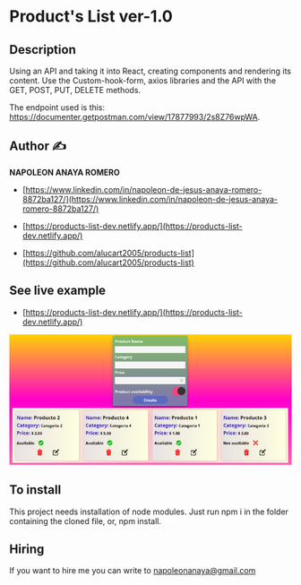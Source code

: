 # Product's List ver-1.0
## Description

Using an API and taking it into React, creating components and rendering its content.
Use the Custom-hook-form, axios libraries and the API with the GET, POST, PUT, DELETE methods.

The endpoint used is this:
https://documenter.getpostman.com/view/17877993/2s8Z76wpWA.

## Author ✍

**NAPOLEON ANAYA ROMERO**

-	[https://www.linkedin.com/in/napoleon-de-jesus-anaya-romero-8872ba127/](https://www.linkedin.com/in/napoleon-de-jesus-anaya-romero-8872ba127/)

-	[https://products-list-dev.netlify.app/](https://products-list-dev.netlify.app/)

-	[https://github.com/alucart2005/products-list](https://github.com/alucart2005/products-list)

## See live example

- [https://products-list-dev.netlify.app/](https://products-list-dev.netlify.app/)
 
![..](https://raw.githubusercontent.com/alucart2005/products-list/Products-List/public/screen.png)


## To install

This project needs installation of node modules. Just run npm i in the folder containing the cloned file, or, npm install.

## Hiring 
If you want to hire me you can write to napoleonanaya@gmail.com
